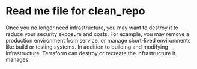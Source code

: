 # Read me file for clean_repo



Once you no longer need infrastructure, you may want to destroy it to reduce your security exposure and costs. For example, you may remove a production environment from service, or manage short-lived environments like build or testing systems. In addition to building and modifying infrastructure, Terraform can destroy or recreate the infrastructure it manages.
